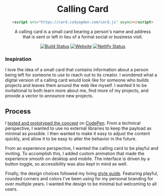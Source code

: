 <div align="center">

# Calling Card

```html
<script src="https://card.codyogden.com/card.js" async></script>
```

A calling card is a small card bearing a person's name and address<br/>that is sent or left in lieu of a formal social or business visit.
    
[![Build Status](https://github.com/codyogden/calling-card/workflows/build/badge.svg)](https://actions-badge.atrox.dev/codyogden/calling-card/goto) [![Website](https://img.shields.io/website?down_message=offline&label=status&up_message=online&url=https%3A%2F%2Fcard.codyogden.com%2Fcard.js)](#) [![Netlify Status](https://api.netlify.com/api/v1/badges/5f923c78-2e62-4300-91c3-157e14da60bd/deploy-status)](https://app.netlify.com/sites/calling-card/deploys)

</div>




### Inspiration

I love the idea of a small card that contains information about a person being left for someone to use to reach out to its creator. I wondered what a digital version of a calling card would look like for someone who builds projects and leaves them around the web like myself. I wanted it to be invitational to both learn more about me, find more of my projects, and provide a vector to announce new projects.

## Process

I [tested and prototyped the concept](https://codepen.io/codyogden/pen/jOONrWd) on [CodePen](https://codepen.io). From a technical perspective, I wanted to use no external libraries to keep the payload as minimal as possible. I then wanted to make it easy to adjust the content quickly, and allow it to be easy to alter the behavior in the future.

From an experience perspective, I wanted the calling card to be playful and inviting. To accomplish this, I added custom animation that made the experience smooth on desktop and mobile. The interface is driven by a button toggle, so accessibility was also kept in mind as well.

Finally, the design choices followed my living [style guide](https://style.codyogden.com). Featuring playful, rounded corners and colors I've been using for my personal branding for over multiple years. I wanted the design to be minimal but welcoming to all users.
